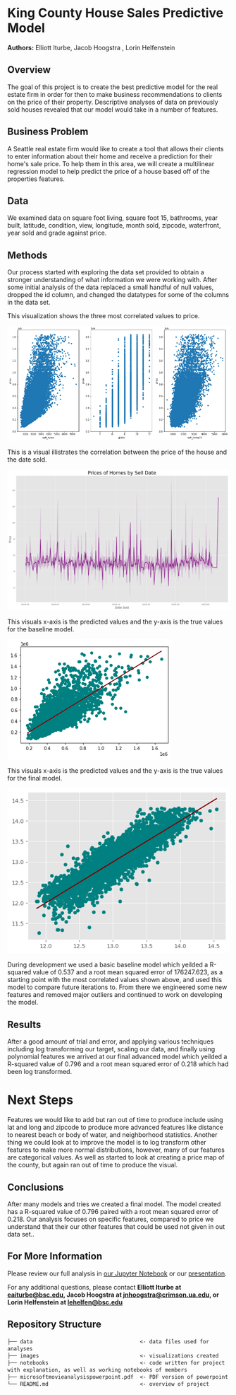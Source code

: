 # King County House Sales Predictive Model

**Authors:** Elliott Iturbe, Jacob Hoogstra , Lorin Helfenstein 

## Overview
The goal of this project is to create the best predictive model for the real estate firm in order for then to make business recommendations to clients on the price of their property. Descriptive analyses of data on previously sold houses revealed that our model would take in a number of features.

## Business Problem
A Seattle real estate firm would like to create a tool that allows their clients to enter information about their home and receive a prediction for their home's sale price. To help them in this area, we will create a multilinear regression model to help predict the price of a house based off of the properties features.

## Data
We examined data on square foot living, square foot 15, bathrooms, year built, latitude, condition, view, longitude, month sold, zipcode, waterfront, year sold and grade against price. 

## Methods
Our process started with exploring the data set provided to obtain a stronger understanding of what information we were working with.  After some initial analysis of the data replaced a small handful of null values, dropped the id column, and changed the datatypes for some of the columns in the data set.

This visualization shows the three most correlated values to price.

![graph1](./images/3mostcorr_correct.png)

This is a visual illistrates the correlation between the price of the house and the date sold.

![graph2](./images/priceofhomebydate.png)

This visuals x-axis is the predicted values and the y-axis is the true values for the baseline model.

![graph3](./images/baselinescatter.png)

This visuals x-axis is the predicted values and the y-axis is the true values for the final model.

![graph4](./images/Finalmodelscatter.png)


During development we used a basic baseline model which yeilded a R-squared value of 0.537 and a root mean squared error of 176247.623, as a starting point with the most correlated values shown above, and used this model to compare future iterations to. From there we engineered some new features and removed major outliers and continued to work on developing the model. 

## Results
After a good amount of trial and error, and applying various techniques including log transforming our target, scaling our data, and finally using polynomial features we arrived at our final advanced model which yeilded a R-squared value of 0.796 and a root mean squared error of 0.218 which had been log transformed.

# Next Steps
Features we would like to add but ran out of time to produce include using lat and long and zipcode to produce more advanced features like distance to nearest beach or body of water, and neighborhood statistics. Another thing we could look at to improve the model is to log transform other features to make more normal distributions, however, many of our features are categorical values. As well as started to look at creating a price map of the county, but again ran out of time to produce the visual.

## Conclusions
After many models and tries we created a final model. The model created has a R-squared value of 0.796 paired with a root mean squared error of 0.218. Our analysis focuses on specific features, compared to price we understand that their our other features that could be used not given in out data set..


## For More Information
Please review our full analysis in [our Jupyter Notebook](./report.ipynb) or our [presentation](./microsoftmovieanalysispowerpoint.pdf).

For any additional questions, please contact **Elliott Iturbe at eaiturbe@bsc.edu, Jacob Hoogstra at jnhoogstra@crimson.ua.edu, or Lorin Helfenstein at lehelfen@bsc.edu**

## Repository Structure

```
├── data                                  <- data files used for analyses
├── images                                <- visualizations created
├── notebooks                             <- code written for project with explanation, as well as working notebooks of members
├── microsoftmovieanalysispowerpoint.pdf  <- PDF version of powerpoint
└── README.md                             <- overview of project
```
